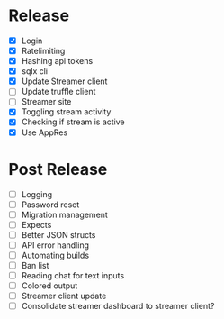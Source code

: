 # Release

- [x] Login
- [x] Ratelimiting
- [x] Hashing api tokens
- [x] sqlx cli
- [x] Update Streamer client
- [ ] Update truffle client
- [ ] Streamer site
- [x] Toggling stream activity
- [x] Checking if stream is active
- [x] Use AppRes

# Post Release

- [ ] Logging
- [ ] Password reset
- [ ] Migration management
- [ ] Expects
- [ ] Better JSON structs
- [ ] API error handling
- [ ] Automating builds
- [ ] Ban list
- [ ] Reading chat for text inputs
- [ ] Colored output
- [ ] Streamer client update
- [ ] Consolidate streamer dashboard to streamer client?

